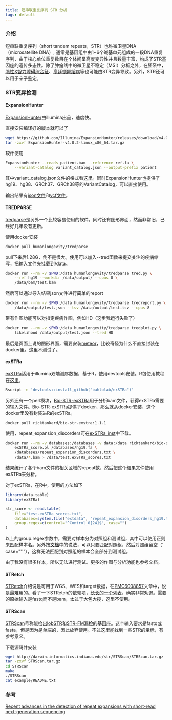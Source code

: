 ```yaml
---
title: 短串联重复序列 STR 分析
tags: default
---
```


### 介绍

短串联重复序列（short tandem repeats，STR）也称微卫星DNA（microsatellite DNA）, 通常是基因组中由1~6个碱基单元组成的一段DNA重复序列，由于核心单位重复数目在个体间呈高度变异性并且数量丰富，构成了STR基因座的遗传多态性。除了肿瘤线中的微卫星不稳定（MSI）分析之外，在胚系中，[脆性X智力障碍综合征](https://en.wikipedia.org/wiki/Fragile_X_syndrome)、[亨廷顿舞蹈病](https://en.wikipedia.org/wiki/Huntington%27s_disease)等也可能由STR变异导致。另外，STR还可以用于亲子鉴定。

### STR变异检测
#### ExpansionHunter
[ExpansionHunter](https://github.com/Illumina/ExpansionHunter)由illumina出品，速度快。

直接安装编译好的版本就可以了
```bash
wget https://github.com/Illumina/ExpansionHunter/releases/download/v4.0.2/ExpansionHunter-v4.0.2-linux_x86_64.tar.gz
tar -zxvf ExpansionHunter-v4.0.2-linux_x86_64.tar.gz
```

软件使用
```bash
ExpansionHunter --reads patient.bam --reference ref.fa \
	--variant-catalog variant_catalog.json --output-prefix patient
```

其中variant_catalog.json文件的格式看[这里](https://github.com/Illumina/ExpansionHunter/blob/master/docs/04_VariantCatalogFiles.md)。同时ExpansionHunter也提供了hg19、hg38、GRCh37、GRCh38等的VariantCatalog，可以直接使用。

输出结果有[json文件](https://github.com/Illumina/ExpansionHunter/blob/master/docs/05_OutputJsonFiles.md)和[vcf文件](https://github.com/Illumina/ExpansionHunter/blob/master/docs/06_OutputVcfFiles.md)。



#### TREDPARSE

[tredparse](https://github.com/humanlongevity/tredparse)是另外一个比较容易使用的软件，同时还有图形界面，然而非常旧，已经好几年没有更新。

使用docker安装
```bash
docker pull humanlongevity/tredparse
```

pull下来后1.28G，倒不是很大。使用可以加入--tred函数来提交关注的疾病缩写，把输入文件夹挂载到/data。
```bash
docker run --rm -v $PWD:/data humanlongevity/tredparse tred.py \
	--ref hg19 --workdir /data/output/ --cpus 8 \
	/data/bam/test.bam
```



然后可以通过导入结果json文件进行简单的report

```bash
docker run --rm -v $PWD:/data humanlongevity/tredparse tredreport.py \
	/data/output/test.json --tsv /data/output/test.tsv --cpus 8
```

带有作图功能可以对指定疾病作图，例如HD（这步我运行失败了）

```bash
docker run --rm -v $PWD:/data humanlongevity/tredparse tredplot.py \
	likelihood /data/output/test.json --tred HD
```

最后是页面上说的图形界面，需要安装[meteor](https://www.meteor.com/)，比较奇怪为什么不直接封装在docker里。这里不测试了。



#### exSTRa

[exSTRa](https://github.com/bahlolab/exSTRa)适用于illumina双端测序数据，基于R，使用devtools安装。R包使用教程在[这里](https://bahlolab.github.io/exSTRa/doc/exSTRa.html)。

```bash
Rscript -e 'devtools::install_github("bahlolab/exSTRa")'
```

另外还有一个perl模块，[Bio-STR-exSTRa](https://github.com/bahlolab/Bio-STR-exSTRa)用于分析bam文件，获得exSTRa需要的输入文件。Bio-STR-exSTRa提供了docker，那么就从docker安装，这个docker里没有封装进R的exSTRa。

```bash
docker pull ricktankard/bio-str-exstra:1.1.1
```

使用，repeat_expansion_discorders可在[exSTRa_inst](https://github.com/bahlolab/exSTRa/tree/master/inst/extdata)中下载。
```bash
docker run --rm -v databases:/databases -v data:/data ricktankard/bio-str-exstra:1.1.1 \
	exSTRa_score.pl /databases/hg19.fa \
	/databases/repeat_expansion_discorders.txt \
	/data/*.bam > /data/test.exSTRa_scores.txt
```

结果统计了各个bam文件的相关区域的repeat数，然后把这个结果文件使用exSTRa来分析。

对于exSTRa，在R中，使用的方法如下

```R
library(data.table)
library(exSTRa)

str_score <- read.table(
	file="test.exSTRa_scores.txt",
	databases=system.file("extdata", "repeat_expansion_disorders_hg19.txt", package="exSTRa"),
	group.regex=c(control="^Control_0[24]$", case="")
)
```

以上的group.regex参数中，需要对样本分为对照组和测试组，其中可以使用正则来匹配样本名。另外按[文档](https://bahlolab.github.io/exSTRa/doc/exSTRa.html)中的说法，可以只要匹配对照组，然后对照组留空（' case="" '），这样无法匹配到对照组的样本会全部分到测试组。

由于我没有很多样本，所以无法进行测试。更多的作图与分析功能也参考文档。



#### STRetch

[STRetch](https://github.com/Oshlack/STRetch)介绍说是可用于WGS、WES和target数据，在[PMC6008857](https://www.ncbi.nlm.nih.gov/pmc/articles/PMC6008857/)文章中，说是最难用的。看了一下STRetch的依赖项，[长长的一个列表](https://github.com/Oshlack/STRetch/wiki/Installing-STRetch)，确实非常劝退。需要的原始输入是fastq而不是bam，太过于大包大揽，这里不使用。

#### STRScan
[STRScan](http://darwin.informatics.indiana.edu/str/)号称能检出[lobSTR](https://lobstr.teamerlich.org/)和[STR-FM](https://github.com/Arkarachai/STR-FM)漏检的基因座。这个输入要求是fastq或fasta，但是因为是单端的，因此放弃使用。不过这里能找到一些STR的坐标，有参考意义。

下载源码并安装
```bash
wget http://darwin.informatics.indiana.edu/str/STRScan/STRScan.tar.gz
tar -zxvf STRScan.tar.gz
cd STRScan
make
./STRScan
cat example/README.txt
```



### 参考
[Recent advances in the detection of repeat expansions with short-read next-generation sequencing](https://www.ncbi.nlm.nih.gov/pmc/articles/PMC6008857/)

